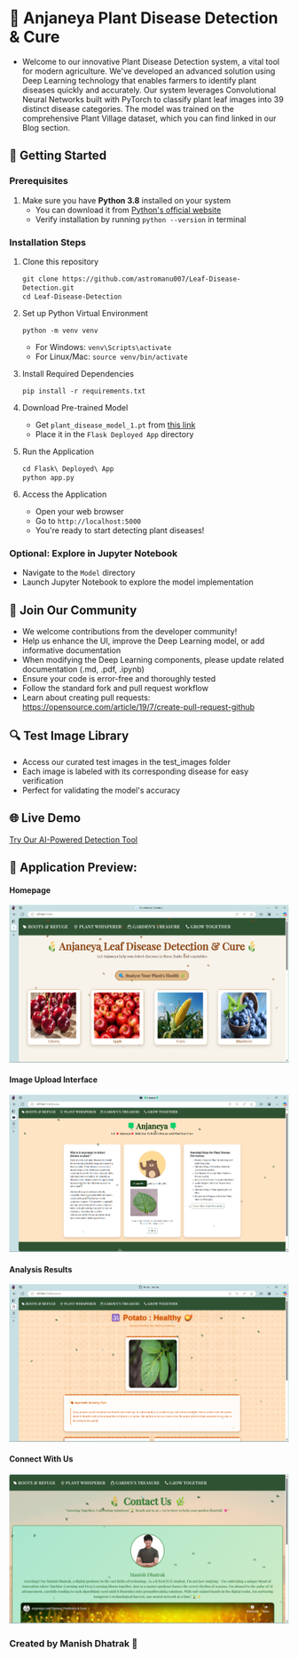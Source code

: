 #  🌿 Anjaneya Plant Disease Detection & Cure

* Welcome to our innovative Plant Disease Detection system, a vital tool for modern agriculture. We've developed an advanced solution using Deep Learning technology that enables farmers to identify plant diseases quickly and accurately. Our system leverages Convolutional Neural Networks built with PyTorch to classify plant leaf images into 39 distinct disease categories. The model was trained on the comprehensive Plant Village dataset, which you can find linked in our Blog section.

## 🚀 Getting Started

### Prerequisites
1. Make sure you have **Python 3.8** installed on your system
   - You can download it from [Python's official website](https://www.python.org/downloads/)
   - Verify installation by running `python --version` in terminal

### Installation Steps
1. Clone this repository
   ```
   git clone https://github.com/astromanu007/Leaf-Disease-Detection.git
   cd Leaf-Disease-Detection
   ```

2. Set up Python Virtual Environment
   ```
   python -m venv venv
   ```
   - For Windows: `venv\Scripts\activate`
   - For Linux/Mac: `source venv/bin/activate`

3. Install Required Dependencies
   ```
   pip install -r requirements.txt
   ```

4. Download Pre-trained Model
   - Get `plant_disease_model_1.pt` from [this link](https://drive.google.com/file/d/1JsUW38lrsyAYG0ORjqwQxQiRZpPIoc0c/view?usp=sharing)
   - Place it in the `Flask Deployed App` directory

5. Run the Application
   ```
   cd Flask\ Deployed\ App
   python app.py
   ```

6. Access the Application
   - Open your web browser
   - Go to `http://localhost:5000`
   - You're ready to start detecting plant diseases!

### Optional: Explore in Jupyter Notebook
- Navigate to the `Model` directory
- Launch Jupyter Notebook to explore the model implementation

## 🤝 Join Our Community
* We welcome contributions from the developer community!
* Help us enhance the UI, improve the Deep Learning model, or add informative documentation
* When modifying the Deep Learning components, please update related documentation (.md, .pdf, .ipynb)
* Ensure your code is error-free and thoroughly tested
* Follow the standard fork and pull request workflow
* Learn about creating pull requests: https://opensource.com/article/19/7/create-pull-request-github

## 🔍 Test Image Library
* Access our curated test images in the test_images folder
* Each image is labeled with its corresponding disease for easy verification
* Perfect for validating the model's accuracy

## 🌐 Live Demo
<a href="https://plant-disease-detection-ai.herokuapp.com/" target = "_blank">Try Our AI-Powered Detection Tool</a><br>

## 📸 Application Preview:
#### Homepage
<img src="https://github.com/astromanu007/Leaf-Disease-Detection/blob/main/demo_images/1.png"> <br>
#### Image Upload Interface
<img src = "https://github.com/astromanu007/Leaf-Disease-Detection/blob/main/demo_images/2.png"> <br>
#### Analysis Results
<img src = "https://github.com/astromanu007/Leaf-Disease-Detection/blob/main/demo_images/3.png"> <br>
#### Connect With Us
<img src = "https://github.com/astromanu007/Leaf-Disease-Detection/blob/main/demo_images/4.png"> <br>

### Created by Manish Dhatrak 🌱 
